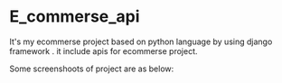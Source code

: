 # E_commerse_api

It's my ecommerse project based on python language by using django framework . it include apis for ecommerse project.



Some screenshoots of project are as below:


